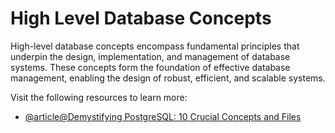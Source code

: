 # High Level Database Concepts

High-level database concepts encompass fundamental principles that underpin the design, implementation, and management of database systems. These concepts form the foundation of effective database management, enabling the design of robust, efficient, and scalable systems.

Visit the following resources to learn more:

- [@article@Demystifying PostgreSQL: 10 Crucial Concepts and Files](https://medium.com/@RohitAjaygupta/demystifying-postgresql-10-crucial-concepts-and-files-explained-with-practical-examples-a5a70cd2b848)